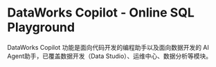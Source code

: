 # DataWorks Copilot - Online SQL Playground

DataWorks Copilot 功能是面向代码开发的编程助手以及面向数据开发的 AI Agent助手，已覆盖数据开发（Data Studio）、运维中心、数据分析等模块。
